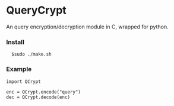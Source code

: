 # QueryCrypt
An query encryption/decryption module in C, wrapped for python.

### Install
```
  $sudo ./make.sh
```
### Example
```
import QCrypt

enc = QCrypt.encode("query")
dec = QCrypt.decode(enc)

```
